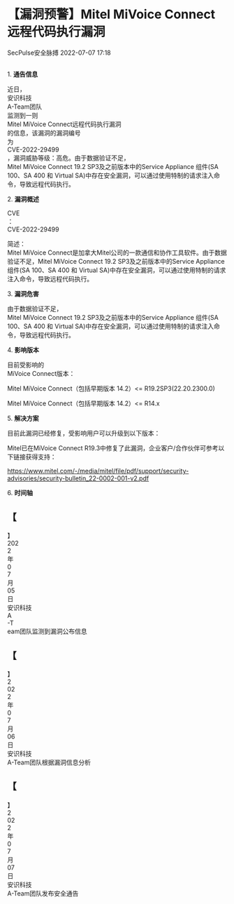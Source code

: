 #  【漏洞预警】Mitel MiVoice Connect远程代码执行漏洞   
 SecPulse安全脉搏   2022-07-07 17:18  
  
##   
  
1. **通告信息**  
  
  
  
  
近日，  
安识科技  
A-Team团队  
监测到一则   
Mitel MiVoice Connect远程代码执行漏洞  
的信息，该漏洞的漏洞编号  
为  
CVE-2022-29499  
，漏洞威胁等级：高危。由于数据验证不足，  
Mitel MiVoice Connect 19.2 SP3及之前版本中的Service Appliance 组件(SA 100、SA 400 和 Virtual SA)中存在安全漏洞，可以通过使用特制的请求注入命令，导致远程代码执行。  
  
  
2. **漏洞概述**  
  
  
  
  
CVE  
：  
CVE-2022-29499  
  
简述：  
Mitel MiVoice Connect是加拿大Mitel公司的一款通信和协作工具软件。由于数据验证不足，Mitel MiVoice Connect 19.2 SP3及之前版本中的Service Appliance 组件(SA 100、SA 400 和 Virtual SA)中存在安全漏洞，可以通过使用特制的请求注入命令，导致远程代码执行。  
  
  
3. **漏洞危害**  
  
  
  
  
由于数据验证不足，  
Mitel MiVoice Connect 19.2 SP3及之前版本中的Service Appliance 组件(SA 100、SA 400 和 Virtual SA)中存在安全漏洞，可以通过使用特制的请求注入命令，导致远程代码执行。  
  
  
4. **影响版本**  
  
  
  
  
目前受影响的  
MiVoice Connect版本：  
  
Mitel MiVoice Connect（包括早期版本 14.2）<= R19.2SP3(22.20.2300.0)  
  
Mitel MiVoice Connect（包括早期版本 14.2）<= R14.x  
  
  
5. **解决方案**  
  
  
  
  
目前此漏洞已经修复，受影响用户可以升级到以下版本：  
  
Mitel已在MiVoice Connect R19.3中修复了此漏洞，企业客户/合作伙伴可参考以下链接获得支持：  
  
https://www.mitel.com/-/media/mitel/file/pdf/support/security-advisories/security-bulletin_22-0002-001-v2.pdf  
  
  
6. **时间轴**  
  
  
  
  
【  
-  
】  
202  
2  
年  
0  
7  
月  
05  
日   
安识科技  
A  
-T  
eam团队监测到漏洞公布信息  
  
【  
-  
】  
2  
02  
2  
年  
0  
7  
月  
06  
日   
安识科技  
A-Team团队根据漏洞信息分析  
  
【  
-  
】  
2  
02  
2  
年  
0  
7  
月  
07  
日   
安识科技  
A-Team团队发布安全通告  
  
